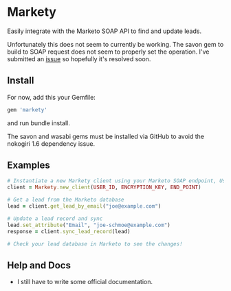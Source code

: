 # Markety
Easily integrate with the Marketo SOAP API to find and update leads.

Unfortunately this does not seem to currently be working. The savon gem to build to SOAP request does not seem to properly set the operation. I've submitted an [issue](https://github.com/savonrb/savon/issues/530) so hopefully it's resolved soon.

## Install
For now, add this your Gemfile:

```ruby
gem 'markety'
```

and run bundle install.

The savon and wasabi gems must be installed via GitHub to avoid the nokogiri 1.6 dependency issue.

## Examples

```ruby
# Instantiate a new Markety client using your Marketo SOAP endpoint, User ID, and Encryption Key
client = Markety.new_client(USER_ID, ENCRYPTION_KEY, END_POINT) 

# Get a lead from the Marketo database
lead = client.get_lead_by_email("joe@example.com")

# Update a lead record and sync
lead.set_attribute("Email", "joe-schmoe@example.com")
response = client.sync_lead_record(lead)

# Check your lead database in Marketo to see the changes!
```

## Help and Docs

* I still have to write some official documentation.